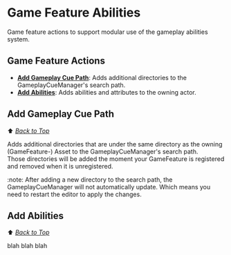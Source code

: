 # Game Feature Abilities
Game feature actions to support modular use of the gameplay abilities system.

<a name="top"></a>
## Game Feature Actions
- **[Add Gameplay Cue Path](#UGameFeatureAction_AddGameplayCuePath)**: Adds additional directories to the GameplayCueManager's search path.
- **[Add Abilities](#UGameFeatureAction_AddAbilities)**: Adds abilities and attributes to the owning actor.


 
<a name="UGameFeatureAction_AddGameplayCuePath"></a>
## Add Gameplay Cue Path
⬆️ _[Back to Top](#top)_

Adds additional directories that are under the same directory as the owning
(GameFeature-) Asset to the GameplayCueManager's search path.   
Those directories will be added the moment your GameFeature is registered and removed when it is unregistered.

:note: After adding a new directory to the search path, the GameplayCueManager will not automatically update.
Which means you need to restart the editor to apply the changes.

<a name="UGameFeatureAction_AddAbilities"></a>
## Add Abilities
⬆️ _[Back to Top](#top)_

blah blah blah
